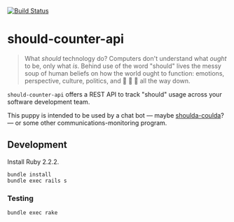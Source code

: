 [![Build Status](https://travis-ci.org/mdb/should-counter-api.svg?branch=master)](https://travis-ci.org/mdb/should-counter-api)

# should-counter-api

> What _should_ technology do? Computers don't understand what _ought_ to be,
> only what _is_. Behind use of the word "should" lives the messy soup of human
> beliefs on how the world ought to function: emotions, perspective, culture,
> politics, and :turtle: :turtle: :turtle: all the way down.

`should-counter-api` offers a REST API to track "should" usage across your
software development team.

This puppy is intended to be used by a chat bot &mdash; maybe
[shoulda-coulda](http://github.com/mdb/shoulda-coulda)? &mdash; or some other
communications-monitoring program.

## Development

Install Ruby 2.2.2.

```
bundle install
bundle exec rails s
```

### Testing

```
bundle exec rake
```
